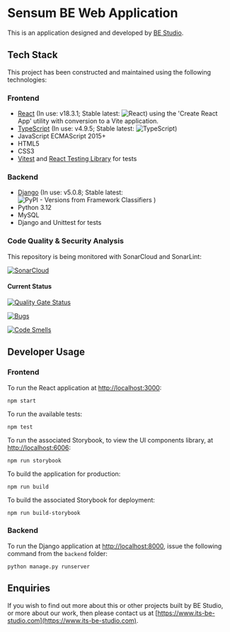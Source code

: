 # Sensum BE Web Application

This is an application designed and developed by [BE Studio](https://www.its-be-studio.com).

## Tech Stack

This project has been constructed and maintained using the following technologies:

### Frontend

- [React](https://www.reactjs.org) (In use: v18.3.1; Stable latest: ![React](https://img.shields.io/npm/v/react.svg?label=React&logo=react&style=social)) using the 'Create React App' utility with conversion to a Vite application.
- [TypeScript](https://www.typescriptlang.org) (In use: v4.9.5; Stable latest:  ![TypeScript](https://img.shields.io/npm/v/typescript.svg?label=TypeScript&logo=typescript&style=social))
- JavaScript ECMAScript 2015+
- HTML5
- CSS3
- [Vitest](https://www.vitest.dev) and [React Testing Library](https://testing-library.com) for tests

### Backend

- [Django](https://www.djangoproject.com) (In use: v5.0.8; Stable latest: ![PyPI - Versions from Framework Classifiers](https://img.shields.io/pypi/frameworkversions/django/Django?style=social&logo=django&label=Django)
  )
- Python 3.12
- MySQL
- Django and Unittest for tests

### Code Quality & Security Analysis

This repository is being monitored with SonarCloud and SonarLint:

[![SonarCloud](https://sonarcloud.io/images/project_badges/sonarcloud-white.svg)](https://sonarcloud.io/summary/new_code?id=be-studio_Sensum)

#### Current Status

[![Quality Gate Status](https://sonarcloud.io/api/project_badges/measure?project=be-studio_Sensum&metric=alert_status)](https://sonarcloud.io/summary/new_code?id=be-studio_Sensum)

[![Bugs](https://sonarcloud.io/api/project_badges/measure?project=be-studio_Sensum&metric=bugs)](https://sonarcloud.io/summary/new_code?id=be-studio_Sensum)

[![Code Smells](https://sonarcloud.io/api/project_badges/measure?project=be-studio_Sensum&metric=code_smells)](https://sonarcloud.io/summary/new_code?id=be-studio_Sensum)

## Developer Usage

### Frontend

To run the React application at [http://localhost:3000](http://localhost:3000):

```shell
npm start
```

To run the available tests:

```shell
npm test
```

To run the associated Storybook, to view the UI components library, at [http://localhost:6006](http://localhost:6006):

```shell
npm run storybook
```

To build the application for production:

```shell
npm run build
```

To build the associated Storybook for deployment:

```shell
npm run build-storybook
```

### Backend

To run the Django application at [http://localhost:8000](http://localhost:8000), issue the following command from the `backend` folder:

```shell
python manage.py runserver
```

## Enquiries

If you wish to find out more about this or other projects built by BE Studio, or more about our work, then please contact us at [https://www.its-be-studio.com](https://www.its-be-studio.com).
